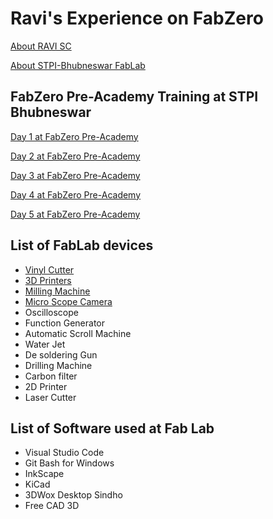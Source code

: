 
# Ravi's Experience on FabZero

[About RAVI SC](aboutme.md)

[About STPI-Bhubneswar FabLab](fablabstpi.md)

## FabZero Pre-Academy Training at STPI Bhubneswar

[Day 1 at FabZero Pre-Academy](day1.md)

[Day 2 at FabZero Pre-Academy](day2.md)

[Day 3 at FabZero Pre-Academy](day3.md)

[Day 4 at FabZero Pre-Academy](day4.md)

[Day 5 at FabZero Pre-Academy](day5.md)

## List of FabLab devices

- [Vinyl Cutter](vinylcutter.md)
- [3D Printers](3dprinter.md)
- [Milling Machine](millingmachine.md)
- [Micro Scope Camera](microscope.md)
- Oscilloscope
- Function Generator
- Automatic Scroll Machine
- Water Jet
- De soldering Gun
- Drilling Machine
- Carbon filter
- 2D Printer
- Laser Cutter

## List of Software used at Fab Lab

- Visual Studio Code
- Git Bash for Windows
- InkScape
- KiCad
- 3DWox Desktop Sindho
- Free CAD 3D